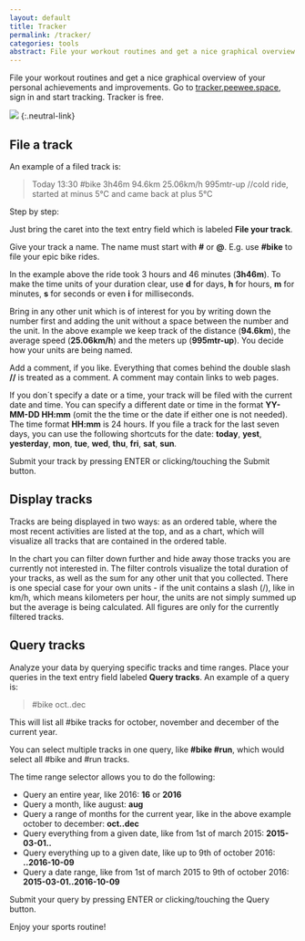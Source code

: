 ```yaml
---
layout: default
title: Tracker
permalink: /tracker/
categories: tools
abstract: File your workout routines and get a nice graphical overview of your personal achievements and improvements.
---
```

File your workout routines and get a nice graphical overview of your personal achievements and improvements. Go to [tracker.peewee.space](http://tracker.peewee.space), sign in and start tracking. Tracker is free.

[![]({{site.url}}/i/tracker/tracker.jpg)](http://tracker.peewee.space)
{:.neutral-link}

File a track
---

An example of a filed track is:

> Today 13:30 #bike 3h46m 94.6km 25.06km/h 995mtr-up //cold ride, started at minus 5°C and came back at plus 5°C

Step by step:

Just bring the caret into the text entry field which is labeled **File your track**.

Give your track a name. The name must start with **#** or **@**. E.g. use **#bike** to file your epic bike rides.

In the example above the ride took 3 hours and 46 minutes (**3h46m**). To make the time units of your duration clear, use **d** for days, **h** for hours, **m** for minutes, **s** for seconds or even **i** for milliseconds.

Bring in any other unit which is of interest for you by writing down the number first and adding the unit without a space between the number and the unit. In the above example we keep track of the distance (**94.6km**), the average speed (**25.06km/h**) and the meters up (**995mtr-up**). You decide how your units are being named.

Add a comment, if you like. Everything that comes behind the double slash **//** is treated as a comment. A comment may contain links to web pages.

If you don´t specify a date or a time, your track will be filed with the current date and time. You can specify a different date or time in the format **YY-MM-DD HH:mm** (omit the the time or the date if either one is not needed). The time format **HH:mm** is 24 hours. If you file a track for the last seven days, you can use the following shortcuts for the date: **today**, **yest**, **yesterday**, **mon**, **tue**, **wed**, **thu**, **fri**, **sat**, **sun**.

Submit your track by pressing ENTER or clicking/touching the Submit button.

Display tracks
---

Tracks are being displayed in two ways: as an ordered table, where the most recent activities are listed at the top,
and as a chart, which will visualize all tracks that are contained in the ordered table.

In the chart you can filter down further and hide away those tracks you are currently not interested in.
The filter controls visualize the total duration of your tracks, as well as the sum for any other unit that you collected.
There is one special case for your own units - if the unit contains a slash (/), like in km/h, which means kilometers per hour, the units are not simply summed up but the average is being calculated. All figures are only for the currently filtered tracks.

Query tracks
---

Analyze your data by querying specific tracks and time ranges. Place your queries in the text entry field labeled **Query tracks**. An example of a query is:

> #bike oct..dec

This will list all #bike tracks for october, november and december of the current year.

You can select multiple tracks in one query, like **#bike #run**, which would select all #bike and #run tracks.

The time range selector allows you to do the following:

* Query an entire year, like 2016: **16** or **2016**
* Query a month, like august: **aug**
* Query a range of months for the current year, like in the above example october to december: **oct..dec**
* Query everything from a given date, like from 1st of march 2015: **2015-03-01..**
* Query everything up to a given date, like up to 9th of october 2016: **..2016-10-09**
* Query a date range, like from 1st of march 2015 to 9th of october 2016: **2015-03-01..2016-10-09**

Submit your query by pressing ENTER or clicking/touching the Query button.

Enjoy your sports routine!
